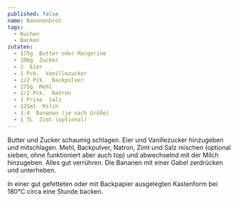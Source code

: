 ```yaml
---
published: false
name: Bananenbrot
tags:
  - Kuchen
  - Backen
zutaten:
  - 175g  Butter oder Margerine
  - 200g  Zucker
  - 2  Eier
  - 1 Pck.  Vanillezucker
  - 1/2 Pck.  Backpulver
  - 275g  Mehl
  - 1/2 Pck.  Natron
  - 1 Prise  Salz
  - 125ml  Milch
  - 3-4  Bananen (je nach Größe)
  - 1 TL  Zimt (optional)
---
```

Butter und Zucker schaumig schlagen. Eier und Vanillezucker hinzugeben und mitschlagen. Mehl, Backpulver, Natron, Zimt und Salz mischen (optional sieben, ohne funktioniert aber auch top) und abwechselnd mit der Milch hinzugeben. Alles gut verrühren. Die Bananen mit einer Gabel zerdrücken und unterheben. 

In einer gut gefetteten oder mit Backpapier ausgelegten Kastenform bei 180°C circa eine Stunde backen.